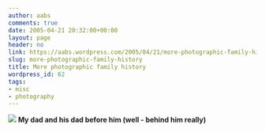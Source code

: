 ```yaml
---
author: aabs
comments: true
date: 2005-04-21 20:32:00+00:00
layout: page
header: no
link: https://aabs.wordpress.com/2005/04/21/more-photographic-family-history/
slug: more-photographic-family-history
title: More photographic family history
wordpress_id: 62
tags:
- misc
- photography
---
```


[![](http://aabs.aspxconnection.com/images/scan0012.jpg)](http://aabs.aspxconnection.com/images/scan0012.jpg)
**My dad and his dad before him (well - behind him really)**

